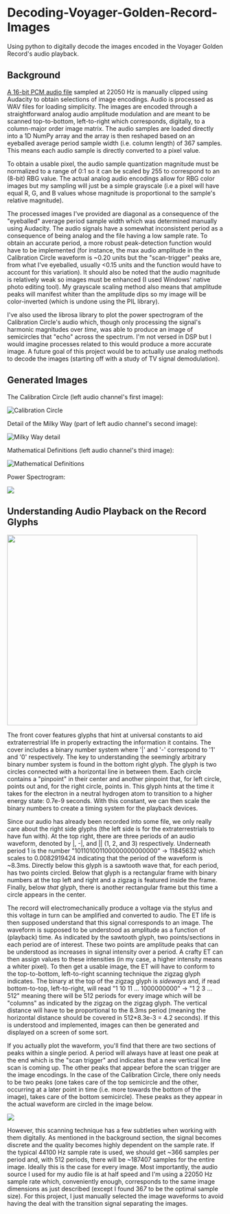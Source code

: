 # Decoding-Voyager-Golden-Record-Images
Using python to digitally decode the images encoded in the Voyager Golden Record's audio playback.

## Background
[A 16-bit PCM audio file](https://soundcloud.com/user-482195982/voyager-golden-record-encoded-images) sampled at 22050 Hz is manually clipped using Audacity to obtain selections of image encodings. Audio is processed as WAV files for loading simplicity. The images are encoded through a straightforward analog audio amplitude modulation and are meant to be scanned top-to-bottom, left-to-right which corresponds, digitally, to a column-major order image matrix. The audio samples are loaded directly into a 1D NumPy array and the array is then reshaped based on an eyeballed average period sample width (i.e. column length) of 367 samples. This means each audio sample is directly converted to a pixel value.

To obtain a usable pixel, the audio sample quantization magnitude must be normalized to a range of 0:1 so it can be scaled by 255 to correspond to an (8-bit) RBG value. The actual analog audio encodings allow for RBG color images but my sampling will just be a simple grayscale (i.e a pixel will have equal R, G, and B values whose magnitude is proportional to the sample's relative magnitude).

The processed images I've provided are diagonal as a consequence of the "eyeballed" average period sample width which was determined manually using Audacity. The audio signals have a somewhat inconsistent period as a consequence of being analog and the file having a low sample rate. To obtain an accurate period, a more robust peak-detection function would have to be implemented (for instance, the max audio amplitude in the Calibration Circle waveform is ~0.20 units but the "scan-trigger" peaks are, from what I've eyeballed, usually <0.15 units and the function would have to account for this variation). It should also be noted that the audio magnitude is relatively weak so images must be enhanced (I used Windows' native photo editing tool). My grayscale scaling method also means that amplitude peaks will manifest whiter than the amplitude dips so my image will be color-inverted (which is undone using the PIL library).

I've also used the librosa library to plot the power spectrogram of the Calibration Circle's audio which, though only processing the signal's harmonic magnitudes over *time*, was able to produce an image of semicircles that "echo" across the spectrum. I'm not versed in DSP but I would imagine processes related to this would produce a more accurate image. A future goal of this project would be to actually use analog methods to decode the images (starting off with a study of TV signal demodulation).

## Generated Images

The Calibration Circle (left audio channel's first image):

![](https://github.com/ErikHC/Decoding-Voyager-Golden-Record-Images/blob/main/CalibrationCircle_2022-07-27.png?raw=true "Calibration Circle")

Detail of the Milky Way (part of left audio channel's second image):

![](https://github.com/ErikHC/Decoding-Voyager-Golden-Record-Images/blob/main/EnhancedMilkyWayDetail_2022-07-27.png?raw=true "Milky Way detail")

Mathematical Definitions (left audio channel's third image):

![](https://github.com/ErikHC/Decoding-Voyager-Golden-Record-Images/blob/main/MathDefs_2022-07-27.png?raw=true "Mathematical Definitions")

Power Spectrogram:

![](https://github.com/ErikHC/Decoding-Voyager-Golden-Record-Images/blob/main/CalibrationCirclePowerSpec.png?raw=true)

## Understanding Audio Playback on the Record Glyphs

<img src="https://github.com/ErikHC/Decoding-Voyager-Golden-Record-Images/blob/main/The_Sounds_of_Earth_Record_Cover_-_GPN-2000-001978.jpg" width="443" height="443"/>

The front cover features glyphs that hint at universal constants to aid extraterrestrial life in properly extracting the information it contains. The cover includes a binary number system where '|' and '-' correspond to '1' and '0' respectively. The key to understanding the seemingly arbitrary binary number system is found in the bottom right glyph. The glyph is two circles connected with a horizontal line in between them. Each circle contains a "pinpoint" in their center and another pinpoint that, for left circle, points out and, for the right circle, points in. This glyph hints at the time it takes for the electron in a neutral hydrogen atom to transition to a higher energy state: 0.7e-9 seconds. With this constant, we can then scale the binary numbers to create a timing system for the playback devices.

Since our audio has already been recorded into some file, we only really care about the right side glyphs (the left side is for the extraterrestrials to have fun with). At the top right, there are three periods of an audio waveform, denoted by |, -|, and || (1, 2, and 3) respectively. Underneath period 1 is the number "101101001100000000000000" -> 11845632 which scales to 0.0082919424 indicating that the period of the waveform is ~8.3ms. Directly below this glyph is a sawtooth wave that, for each period, has two points circled. Below that glyph is a rectangular frame with binary numbers at the top left and right and a zigzag is featured inside the frame. Finally, below *that* glyph, there is another rectangular frame but this time a circle appears in the center.

The record will electromechanically produce a voltage via the stylus and this voltage in turn can be amplified and converted to audio. The ET life is then supposed understand that this signal corresponds to an image. The waveform is supposed to be understood as amplitude as a function of (playback) time. As indicated by the sawtooth glyph, two points/sections in each period are of interest. These two points are amplitude peaks that can be understood as increases in signal intensity over a period. A crafty ET can then assign values to these intensities (in my case, a higher intensity means a whiter pixel). To then get a usable image, the ET will have to conform to the top-to-bottom, left-to-right scanning technique the zigzag glyph indicates. The binary at the top of the zigzag glyph is *sideways* and, if read bottom-to-top, left-to-right, will read "1 10 11 ... 1000000000" -> "1 2 3 ... 512" meaning there will be 512 periods for every image which will be "columns" as indicated by the zigzag on the zigzag glyph. The vertical distance will have to be proportional to the 8.3ms period (meaning the horizontal distance should be covered in 512*8.3e-3 = 4.2 seconds). If this is understood and implemented, images can then be generated and displayed on a screen of some sort.

If you actually plot the waveform, you'll find that there are two sections of peaks within a single period. A period will always have at least one peak at the end which is the "scan trigger" and indicates that a new vertical line scan is coming up. The other peaks that appear before the scan trigger are the image encodings. In the case of the Calibration Circle, there only needs to be two peaks (one takes care of the top semicircle and the other, occurring at a later point in time (i.e. more towards the bottom of the image), takes care of the bottom semicircle). These peaks as they appear in the actual waveform are circled in the image below.

![](https://github.com/ErikHC/Decoding-Voyager-Golden-Record-Images/blob/main/SawtoothPeaks.png?raw=true)

However, this scanning technique has a few subtleties when working with them digitally. As mentioned in the background section, the signal becomes discrete and the quality becomes highly dependent on the sample rate. If the typical 44100 Hz sample rate is used, we should get ~366 samples per period and, with 512 periods, there will be ~187407 samples for the entire image. Ideally this is the case for every image. Most importantly, the audio source I used for my audio file is at half speed and I'm using a 22050 Hz sample rate which, conveniently enough, corresponds to the same image dimensions as just described (except I found 36*7* to be the optimal sample size). For this project, I just manually selected the image waveforms to avoid having the deal with the transition signal separating the images.
